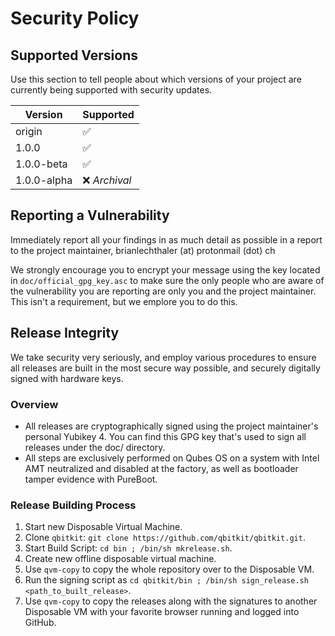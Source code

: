 # Security Policy

## Supported Versions

Use this section to tell people about which versions of your project are
currently being supported with security updates.

| Version     | Supported          |
| ----------- | ------------------ |
| origin      | :white_check_mark: |
| 1.0.0       | :white_check_mark: |
| 1.0.0-beta  | :white_check_mark: |
| 1.0.0-alpha | :x:  *Archival*    |

## Reporting a Vulnerability

Immediately report all your findings in as much detail as possible in a report to the project maintainer, brianlechthaler (at) protonmail (dot) ch

We strongly encourage you to encrypt your message using the key located in `doc/official_gpg_key.asc` to make sure the only people who are aware of the vulnerability you are reporting are only you and the project maintainer. This isn't a requirement, but we emplore you to do this.

## Release Integrity
We take security very seriously, and employ various procedures to ensure all releases are built in the most secure way possible, and securely digitally signed with hardware keys.
### Overview
* All releases are cryptographically signed using the project maintainer's personal Yubikey 4. You can find this GPG key that's used to sign all releases under the doc/ directory.
* All steps are exclusively performed on Qubes OS on a system with Intel AMT neutralized and disabled at the factory, as well as bootloader tamper evidence with PureBoot.
### Release Building Process
1) Start new Disposable Virtual Machine.
2) Clone `qbitkit`: `git clone https://github.com/qbitkit/qbitkit.git`.
3) Start Build Script: `cd bin ; /bin/sh mkrelease.sh`.
4) Create new offline disposable virtual machine.
5) Use `qvm-copy` to copy the whole repository over to the Disposable VM.
6) Run the signing script as `cd qbitkit/bin ; /bin/sh sign_release.sh <path_to_built_release>`.
7) Use `qvm-copy` to copy the releases along with the signatures to another Disposable VM with your favorite browser running and logged into GitHub.
